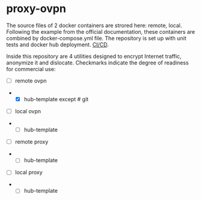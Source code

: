 # proxy-ovpn
The source files of 2 docker containers are strored here: remote, local. Following the example from the official documentation, these containers are combined by docker-compose.yml file. The repository is set up with unit tests and docker hub deployment. [CI/CD](https://docs.docker.com/language/nodejs/configure-ci-cd/).

Inside this repository are 4 utilities designed to encrypt Internet traffic, anonymize it and dislocate. Checkmarks indicate the degree of readiness for commercial use:
 - [ ] remote ovpn
 - - [x] hub-template except # git
 - [ ] local ovpn
  - - [ ] hub-template
 - [ ] remote proxy
  - - [ ] hub-template
 - [ ] local proxy
  - - [ ] hub-template